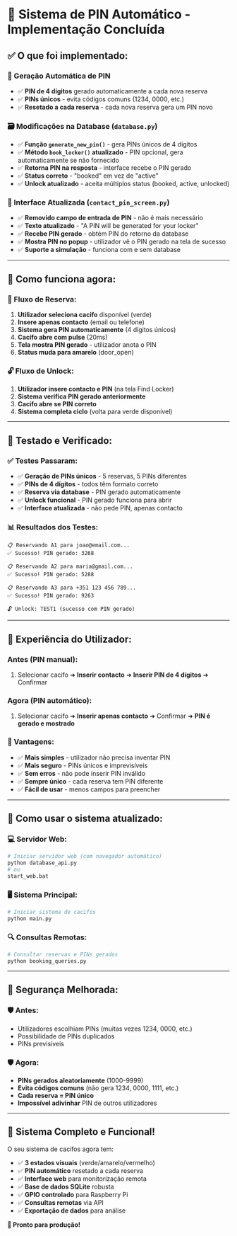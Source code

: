 # 🔄 Sistema de PIN Automático - Implementação Concluída

## ✅ **O que foi implementado:**

### **🔑 Geração Automática de PIN**
- ✅ **PIN de 4 dígitos** gerado automaticamente a cada nova reserva
- ✅ **PINs únicos** - evita códigos comuns (1234, 0000, etc.)
- ✅ **Resetado a cada reserva** - cada nova reserva gera um PIN novo

### **🗃️ Modificações na Database (`database.py`)**
- ✅ **Função `generate_new_pin()`** - gera PINs únicos de 4 dígitos
- ✅ **Método `book_locker()` atualizado** - PIN opcional, gera automaticamente se não fornecido
- ✅ **Retorna PIN na resposta** - interface recebe o PIN gerado
- ✅ **Status correto** - "booked" em vez de "active" 
- ✅ **Unlock atualizado** - aceita múltiplos status (booked, active, unlocked)

### **🎨 Interface Atualizada (`contact_pin_screen.py`)**
- ✅ **Removido campo de entrada de PIN** - não é mais necessário
- ✅ **Texto atualizado** - "A PIN will be generated for your locker"
- ✅ **Recebe PIN gerado** - obtém PIN do retorno da database
- ✅ **Mostra PIN no popup** - utilizador vê o PIN gerado na tela de sucesso
- ✅ **Suporte a simulação** - funciona com e sem database

---

## 🔄 **Como funciona agora:**

### **🎯 Fluxo de Reserva:**
1. **Utilizador seleciona cacifo** disponível (verde)
2. **Insere apenas contacto** (email ou telefone)
3. **Sistema gera PIN automaticamente** (4 dígitos únicos)
4. **Cacifo abre com pulse** (20ms)
5. **Tela mostra PIN gerado** - utilizador anota o PIN
6. **Status muda para amarelo** (door_open)

### **🔓 Fluxo de Unlock:**
1. **Utilizador insere contacto e PIN** (na tela Find Locker)
2. **Sistema verifica PIN gerado anteriormente**
3. **Cacifo abre se PIN correto**
4. **Sistema completa ciclo** (volta para verde disponível)

---

## 🧪 **Testado e Verificado:**

### **✅ Testes Passaram:**
- ✅ **Geração de PINs únicos** - 5 reservas, 5 PINs diferentes
- ✅ **PINs de 4 dígitos** - todos têm formato correto
- ✅ **Reserva via database** - PIN gerado automaticamente
- ✅ **Unlock funcional** - PIN gerado funciona para abrir
- ✅ **Interface atualizada** - não pede PIN, apenas contacto

### **📊 Resultados dos Testes:**
```
📋 Reservando A1 para joao@email.com...
✅ Sucesso! PIN gerado: 3268

📋 Reservando A2 para maria@gmail.com... 
✅ Sucesso! PIN gerado: 5288

📋 Reservando A3 para +351 123 456 789...
✅ Sucesso! PIN gerado: 9263

🔓 Unlock: TEST1 (sucesso com PIN gerado)
```

---

## 🎨 **Experiência do Utilizador:**

### **Antes (PIN manual):**
1. Selecionar cacifo ➜ **Inserir contacto** ➜ **Inserir PIN de 4 dígitos** ➜ Confirmar

### **Agora (PIN automático):**
1. Selecionar cacifo ➜ **Inserir apenas contacto** ➜ Confirmar ➜ **PIN é gerado e mostrado**

### **🌟 Vantagens:**
- ✅ **Mais simples** - utilizador não precisa inventar PIN
- ✅ **Mais seguro** - PINs únicos e imprevisíveis  
- ✅ **Sem erros** - não pode inserir PIN inválido
- ✅ **Sempre único** - cada reserva tem PIN diferente
- ✅ **Fácil de usar** - menos campos para preencher

---

## 📱 **Como usar o sistema atualizado:**

### **💻 Servidor Web:**
```bash
# Iniciar servidor web (com navegador automático)
python database_api.py
# ou
start_web.bat
```

### **🖥️ Sistema Principal:**
```bash
# Iniciar sistema de cacifos
python main.py
```

### **🔍 Consultas Remotas:**
```bash
# Consultar reservas e PINs gerados
python booking_queries.py
```

---

## 🔐 **Segurança Melhorada:**

### **🛡️ Antes:**
- Utilizadores escolhiam PINs (muitas vezes 1234, 0000, etc.)
- Possibilidade de PINs duplicados
- PINs previsíveis

### **🛡️ Agora:**
- **PINs gerados aleatoriamente** (1000-9999)
- **Evita códigos comuns** (não gera 1234, 0000, 1111, etc.)
- **Cada reserva = PIN único**
- **Impossível adivinhar** PIN de outros utilizadores

---

## 🎊 **Sistema Completo e Funcional!**

O seu sistema de cacifos agora tem:
- ✅ **3 estados visuais** (verde/amarelo/vermelho)
- ✅ **PIN automático** resetado a cada reserva
- ✅ **Interface web** para monitorização remota
- ✅ **Base de dados SQLite** robusta
- ✅ **GPIO controlado** para Raspberry Pi
- ✅ **Consultas remotas** via API
- ✅ **Exportação de dados** para análise

**🚀 Pronto para produção!**